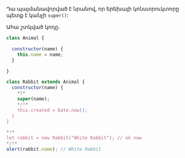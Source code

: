 Դա պայմանավորված է նրանով, որ երեխայի կոնստրուկտորը պետք է կանչի `super()`:

Ահա շտկված կոդը.

```js run
class Animal {

  constructor(name) {
    this.name = name;
  }

}

class Rabbit extends Animal {
  constructor(name) {  
    *!*
    super(name);
    */!*
    this.created = Date.now();
  }
}

*!*
let rabbit = new Rabbit("White Rabbit"); // ok now
*/!*
alert(rabbit.name); // White Rabbit
```
